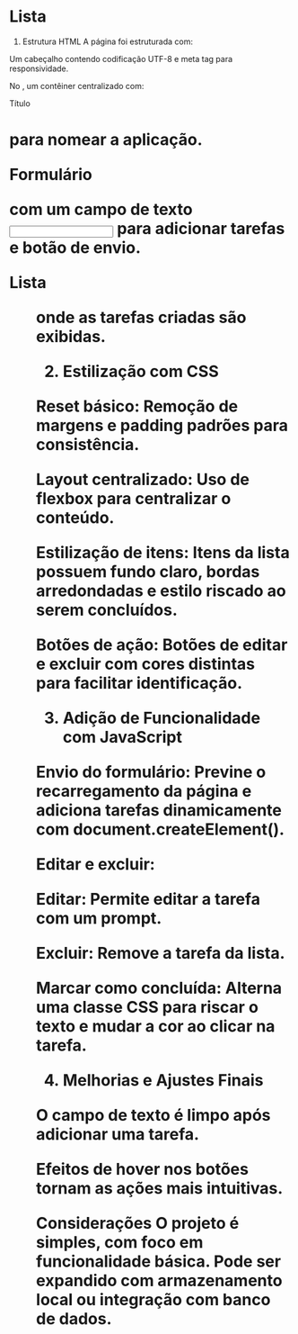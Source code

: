 # Lista

1. Estrutura HTML
A página foi estruturada com:

Um cabeçalho <head> contendo codificação UTF-8 e meta tag para responsividade.

No <body>, um contêiner centralizado com:

Título <h1> para nomear a aplicação.

Formulário <form> com um campo de texto <input> para adicionar tarefas e botão de envio.

Lista <ul> onde as tarefas criadas são exibidas.



2. Estilização com CSS

Reset básico: Remoção de margens e padding padrões para consistência.

Layout centralizado: Uso de flexbox para centralizar o conteúdo.

Estilização de itens: Itens da lista possuem fundo claro, bordas arredondadas e estilo riscado ao serem concluídos.

Botões de ação: Botões de editar e excluir com cores distintas para facilitar identificação.


3. Adição de Funcionalidade com JavaScript

Envio do formulário: Previne o recarregamento da página e adiciona tarefas dinamicamente com document.createElement().

Editar e excluir:

Editar: Permite editar a tarefa com um prompt.

Excluir: Remove a tarefa da lista.


Marcar como concluída: Alterna uma classe CSS para riscar o texto e mudar a cor ao clicar na tarefa.


4. Melhorias e Ajustes Finais

O campo de texto é limpo após adicionar uma tarefa.

Efeitos de hover nos botões tornam as ações mais intuitivas.


Considerações
O projeto é simples, com foco em funcionalidade básica. Pode ser expandido com armazenamento local ou integração com banco de dados.

